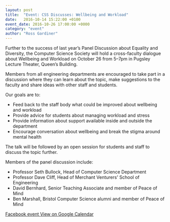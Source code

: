 ```yaml
---
layout: post
title:  "Event: CSS Discusses: Wellbeing and Workload"
date:   2016-10-14 15:22:00 +0100
event_date: 2016-10-26 17:00:00 +0000
category: "event"
author: "Ross Gardiner"
---
```

Further to the success of last year’s Panel Discussion about Equality and Diversity, the Computer Science Society will hold a cross-faculty dialogue about Wellbeing and Workload on October 26 from 5–7pm in Pugsley Lecture Theater, Queen’s Building.

Members from all engineering departments are encouraged to take part in a discussion where they can learn about the topic, make suggestions to the faculty and share ideas with other staff and students.

Our goals are to:

* Feed back to the staff body what could be improved about wellbeing and workload
* Provide advice for students about managing workload and stress
* Provide information about support available inside and outside the department
* Encourage conversation about wellbeing and break the stigma around mental health

The talk will be followed by an open session for students and staff to discuss the topic further.

Members of the panel discussion include:

* Professor Seth Bullock, Head of Computer Science Department
* Professor Dave Cliff, Head of Merchant Venturers' School of Engineering
* David Bernhard, Senior Teaching Associate and member of Peace of Mind
* Ben Marshall, Bristol Computer Science alumni and member of Peace of Mind


<a class="btn btn--dark" href="https://www.facebook.com/events/1799726423645110/">
  Facebook event
</a>

<a class="btn btn--dark" href="https://calendar.google.com/calendar/event?eid=YWhkb2dldGM5a3N0YzAzNHJsNHY5OGJpbzggY3NzYnJpc3RvbC5jby51a19jbW1iNzdpNGtkNmQ5b2tmdjVuYzFwaWJuMEBn">
  View on Google Calendar
</a>
